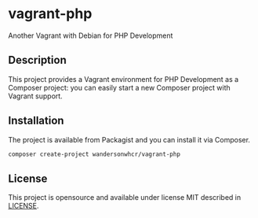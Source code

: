 # vagrant-php

Another Vagrant with Debian for PHP Development

## Description

This project provides a Vagrant environment for PHP Development as a Composer
project: you can easily start a new Composer project with Vagrant support.

## Installation

The project is available from Packagist and you can install it via Composer.

```bash
composer create-project wandersonwhcr/vagrant-php
```

## License

This project is opensource and available under license MIT described in
[LICENSE](https://github.com/wandersonwhcr/vagrant-php/blob/master/LICENSE).
